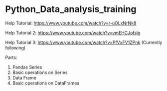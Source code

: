 # Python_Data_analysis_training

Help Tutorial: https://www.youtube.com/watch?v=r-uOLxNrNk8

Help Tutorial 2: https://www.youtube.com/watch?v=vmEHCJofslg 

Help Tutorial 3: https://www.youtube.com/watch?v=PfVxFV1ZPnk (Currently following)

Parts:
1. Pandas Series
2. Basic operations on Series
3. Data Frame
4. Basic operations on DataFrames

